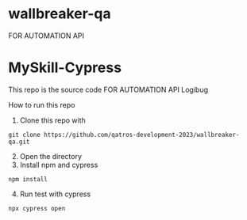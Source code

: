 # wallbreaker-qa

FOR AUTOMATION API

# MySkill-Cypress

This repo is the source code FOR AUTOMATION API Logibug

How to run this repo

1. Clone this repo with

```
git clone https://github.com/qatros-development-2023/wallbreaker-qa.git
```

2. Open the directory
3. Install npm and cypress

```
npm install
```

4. Run test with cypress

```
npx cypress open
```
